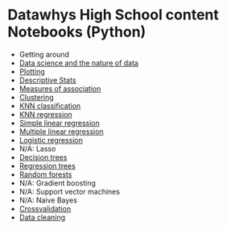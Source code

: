 # Datawhys High School content Notebooks (Python)

-	Getting around 
-	[Data science and the nature of data](Datascience_and_the_Nature_of_Data.ipynb) 
-	[Plotting](Plotting.ipynb) 
-	[Descriptive Stats](Descriptive_Statistics.ipynb)
-	[Measures of association](Measures_of_Association.ipynb) 
-	[Clustering](Clustering.ipynb) 
-	[KNN classification](KNN_Classification.ipynb) 
-	[KNN regression](KNN_Regression.ipynb) 
-	[Simple linear regression](Simple_Linear_Regression.ipynb) 
-	[Multiple linear regression](Multiple_Linear_Regression.ipynb) 
-	[Logistic regression](Logistic_Regression.ipynb) 
-	N/A: Lasso 
-	[Decision trees](Decision_Trees.ipynb) 
-	[Regression trees](Regression_Tree.ipynb) 
-	[Random forests](Random_Forests.ipynb) 
-	N/A: Gradient boosting 
-	N/A: Support vector machines 
-	N/A: Naive Bayes 
-	[Crossvalidation](Crossvalidation.ipynb)   
-	[Data cleaning](Data_Cleaning.ipynb) 

